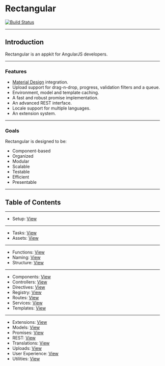 # Rectangular
[![Build Status](https://travis-ci.org/abbotto/rectangular.svg?branch=master)](https://travis-ci.org/abbotto/rectangular)

---

## Introduction
Rectangular is an appkit for AngularJS developers.

---

### Features
- [Material Design](https://material.angularjs.org/latest/) integration.
- Upload support for drag-n-drop, progress, validation filters and a queue. 
- Environment, model and template caching.
- A fast and robust promise implementation.
- An advanced REST interface.
- Locale support for multiple languages.
- An extension system.

---

### Goals
Rectangular is designed to be:
- Component-based
- Organized
- Modular
- Scalable
- Testable
- Efficient
- Presentable

---

## Table of Contents
---

- Setup: 			[View](readme/setup.md)

---

- Tasks: 			[View](readme/tasks.md)
- Assets: 			[View](readme/assets.md)

---

- Functions:		[View](readme/functions.md)
- Naming:			[View](readme/naming.md)
- Structure:		[View](readme/structure.md)

---

- Components: 		[View](readme/components.md)
- Controllers: 		[View](readme/controllers.md)
- Directives: 		[View](readme/directives.md)
- Registry:			[View](readme/registry.md)
- Routes:			[View](readme/routes.md)
- Services:			[View](readme/services.md)
- Templates:		[View](readme/templates.md)

---

- Extensions:		[View](readme/extensions.md)
- Models:			[View](readme/models.md)
- Promises:			[View](readme/promises.md)
- REST:				[View](readme/rest.md)
- Translations:		[View](readme/translations.md)
- Uploads:			[View](readme/uploads.md)
- User Experience:	[View](readme/user-experience.md)
- Utilities:		[View](readme/utilities.md)




